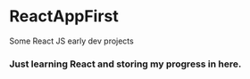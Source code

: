 # ReactAppFirst
Some React JS early dev projects

### Just learning React and storing my progress in here.
